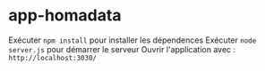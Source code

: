 # app-homadata

Exécuter `npm install` pour installer les dépendences
Exécuter `node server.js` pour démarrer le serveur
Ouvrir l'application avec : `http://localhost:3030/`
